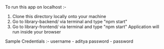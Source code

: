 To run this app on localhost :-
1. Clone this directory locally onto your machine
2. Go to library-backend/ via terminal and type "npm start"
3. Go to library-frontend/ via terminal and type "npm start"
Application will run inside your browser

Sample Credentials :-
username - aditya
password - password
